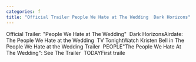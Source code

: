 ```yaml
---
categories: f
title: "Official Trailer People We Hate at The Wedding  Dark Horizons"
---
```

Official Trailer: "People We Hate at The Wedding"&nbsp;&nbsp;Dark HorizonsAirdate: The People We Hate at the Wedding&nbsp;&nbsp;TV TonightWatch Kristen Bell in The People We Hate at the Wedding Trailer&nbsp;&nbsp;PEOPLE"The People We Hate At The Wedding": See The Trailer&nbsp;&nbsp;TODAYFirst traile